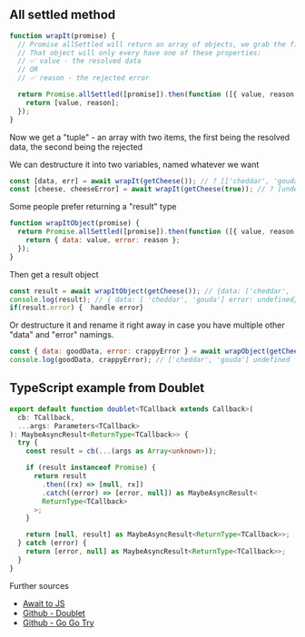 ## All settled method

```js
function wrapIt(promise) {
  // Promise allSettled will return an array of objects, we grab the first
  // That object will only every have one of these properties:
  // ✅ value - the resolved data
  // OR
  // ✅ reason - the rejected error

  return Promise.allSettled([promise]).then(function ([{ value, reason }]) {
    return [value, reason];
  });
}
```

Now we get a "tuple" - an array with two items, the first being the resolved data, the second being the rejected

We can destructure it into two variables, named whatever we want

```js
const [data, err] = await wrapIt(getCheese()); // ? [['cheddar', 'gouda'], undefined]]
const [cheese, cheeseError] = await wrapIt(getCheese(true)); // ? [undefined, 'Cheese sucks' ]
```

Some people prefer returning a "result" type

```js
function wrapItObject(promise) {
  return Promise.allSettled([promise]).then(function ([{ value, reason }]) {
    return { data: value, error: reason };
  });
}
```

Then get a result object

```js
const result = await wrapItObject(getCheese()); // {data: ['cheddar', 'gouda'] error: undefined}
console.log(result); // { data: [ 'cheddar', 'gouda'] error: undefined}
if(result.error) {  handle error}
```

Or destructure it and rename it right away in case you have multiple other "data" and "error" namings.

```js
const { data: goodData, error: crappyError } = await wrapObject(getCheese());
console.log(goodData, crappyError); // ['cheddar', 'gouda'] undefined
```

## TypeScript example from Doublet

```ts
export default function doublet<TCallback extends Callback>(
  cb: TCallback,
  ...args: Parameters<TCallback>
): MaybeAsyncResult<ReturnType<TCallback>> {
  try {
    const result = cb(...(args as Array<unknown>));

    if (result instanceof Promise) {
      return result
        .then((rx) => [null, rx])
        .catch((error) => [error, null]) as MaybeAsyncResult<
        ReturnType<TCallback>
      >;
    }

    return [null, result] as MaybeAsyncResult<ReturnType<TCallback>>;
  } catch (error) {
    return [error, null] as MaybeAsyncResult<ReturnType<TCallback>>;
  }
}
```

Further sources

- [Await to JS](https://www.npmjs.com/package/await-to-js)
- [Github - Doublet](https://github.com/mats852/doublet)
- [Github - Go Go Try](https://github.com/thelinuxlich/go-go-try)
